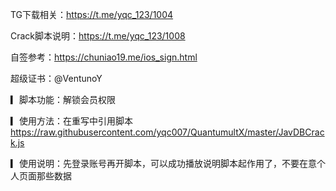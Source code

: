 TG下载相关：https://t.me/yqc_123/1004

Crack脚本说明：https://t.me/yqc_123/1008

自签参考：https://chuniao19.me/ios_sign.html

超级证书：@VentunoY

▎脚本功能：解锁会员权限

▎使用方法：在重写中引用脚本
https://raw.githubusercontent.com/yqc007/QuantumultX/master/JavDBCrack.js

▎使用说明：先登录账号再开脚本，可以成功播放说明脚本起作用了，不要在意个人页面那些数据
